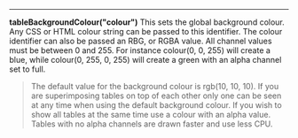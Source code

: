<a name="tableBackgroundColour"><h3 style="padding-top: 40px; margin-top: 40px;"></h3></a>
_____________________________
</a>**tableBackgroundColour("colour")** This sets the global background colour. Any CSS or HTML colour string can be passed to this identifier. The colour identifier can also be passed an RBG, or RGBA value. All channel values must be between 0 and 255. For instance colour(0, 0, 255) will create a blue, while colour(0, 255, 0, 255) will create a green with an alpha channel set to full. 

>The default value for the background colour is rgb(10, 10, 10). If you are superimposing tables on top of each other only one can be seen at any time when using the default background colour. If you wish to show all tables at the same time use a colour with an alpha value. Tables  with no alpha channels are drawn faster and use less CPU.  

<!--UPDATE WIDGET_IN_CSOUND
    SIdent sprintf "tableBackgroundColour:0(%d, %d, %d) ", rnd(255), rnd(255), rnd(255)
    SIdentifier strcat SIdentifier, SIdent
-->